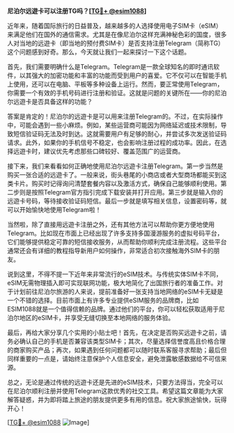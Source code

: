 **尼泊尔远遊卡可以注册TG吗？[[TG💪+ @esim1088](https://t.me/s/esim1088)]**

近年来，随着国际旅行的日益普及，越来越多的人选择使用电子SIM卡（eSIM）来满足他们在国外的通信需求。尤其是在像尼泊尔这样充满神秘色彩的国度，很多人对当地的远遊卡（即当地的预付费SIM卡）是否支持注册Telegram（简称TG）这个问题感到好奇。那么，今天就让我们一起来探讨一下这个话题。

首先，我们需要明确什么是Telegram。Telegram是一款全球知名的即时通讯软件，以其强大的加密功能和丰富的功能而受到用户的喜爱。它不仅可以在智能手机上使用，还可以在电脑、平板等多种设备上运行。然而，要正常使用Telegram，你需要一个有效的手机号码进行注册和验证。这就是问题的关键所在——你的尼泊尔远遊卡是否具备这样的功能？

答案是肯定的！尼泊尔的远遊卡是可以用来注册Telegram的。不过，在实际操作中，可能会遇到一些小麻烦。例如，某些运营商可能因为网络延迟或技术限制，导致短信验证码无法及时到达。这就需要用户有足够的耐心，并尝试多次发送验证码请求。此外，如果你的手机信号不稳定，也会影响注册过程的成功率。因此，在选择远遊卡时，建议优先考虑那些口碑较好、覆盖范围广的运营商。

接下来，我们来看看如何正确地使用尼泊尔远遊卡注册Telegram。第一步当然是购买一张合适的远遊卡了。一般来说，街头巷尾的小商店或者大型商场都能买到这类卡片。购买时记得询问清楚套餐内容以及激活方式，确保自己能够顺利使用。第二步则是按照Telegram官方指引完成下载安装并打开应用。第三步就是输入你的远遊卡号码，等待接收验证码短信。最后一步就是填写相关信息，设置密码等，就可以开始愉快地使用Telegram啦！

当然啦，除了直接用远遊卡注册之外，还有其他方法可以帮助你更方便地使用Telegram。比如现在市面上已经出现了许多支持多国漫游服务的虚拟号码平台，它们能够提供稳定可靠的短信接收服务，从而帮助你顺利完成注册流程。这些平台通常还会有详细的教程指导新用户如何操作，非常适合初次接触海外SIM卡的朋友。

说到这里，不得不提一下近年来非常流行的eSIM技术。与传统实体SIM卡不同，eSIM无需物理插入即可实现联网功能，极大地简化了出国旅行者的准备工作。对于计划前往尼泊尔旅游的人来说，提前准备好一张支持当地网络的eSIM卡无疑是一个不错的选择。目前市面上有许多专业提供eSIM服务的品牌商，比如ESIM1088就是一个值得信赖的品牌。通过他们的平台，你可以轻松获取适用于尼泊尔地区的eSIM卡，并享受无缝切换至本地网络的服务体验。

最后，再给大家分享几个实用的小贴士吧！首先，在决定是否购买远遊卡之前，请务必确认自己的手机是否兼容该类型SIM卡；其次，尽量选择信誉度高且价格合理的商家购买产品；再次，如果遇到任何问题都可以随时联系客服寻求帮助；最后但同样重要的一点是，请始终注意保护个人信息安全，避免泄露敏感数据给不可信来源。

总之，无论是通过传统的远遊卡还是先进的eSIM技术，只要方法得当，完全可以在尼泊尔顺利注册并使用Telegram这款优秀的社交工具。希望这篇文章能为大家解答疑惑，并为即将踏上旅途的朋友提供更多有用的信息。祝大家旅途愉快，玩得开心！

[[TG💪+ @esim1088](https://t.me/s/esim1088) ![Image](https://i.postimg.cc/4NQfJmqS/Snipaste-2025-05-13-00-14-12.png)]